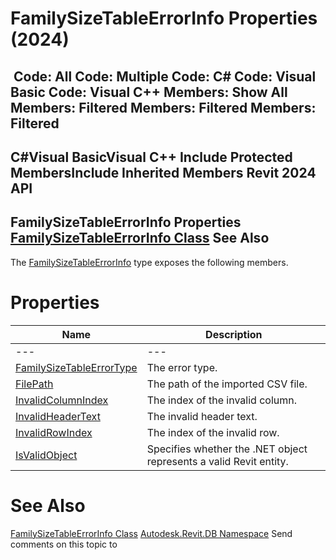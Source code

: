 # FamilySizeTableErrorInfo Properties (2024)

﻿
 Code: All Code: Multiple Code: C# Code: Visual Basic Code: Visual C++  Members: Show All Members: Filtered Members: Filtered Members: Filtered   
---  
C#Visual BasicVisual C++
Include Protected MembersInclude Inherited Members
Revit 2024 API  
---  
FamilySizeTableErrorInfo Properties  
[FamilySizeTableErrorInfo Class](5912d43c-de68-a783-d8dd-1526ef9edb02.md "FamilySizeTableErrorInfo Class") See Also  
---  
The [FamilySizeTableErrorInfo](5912d43c-de68-a783-d8dd-1526ef9edb02.md "FamilySizeTableErrorInfo Class") type exposes the following members.
# Properties
| Name | Description |
| --- | --- |
| --- | --- | --- |
| [FamilySizeTableErrorType](de437714-1bef-c121-9558-15c6cc07e946.md "FamilySizeTableErrorType Property") | The error type. |
| [FilePath](aa583c5c-d82a-cff1-3b60-93f6ecb7aacc.md "FilePath Property") | The path of the imported CSV file. |
| [InvalidColumnIndex](136f9f1a-9ef3-e63d-b7fd-ee88db4a8dff.md "InvalidColumnIndex Property") | The index of the invalid column. |
| [InvalidHeaderText](bd6da765-26ab-d7ae-fffb-1ba490b4771f.md "InvalidHeaderText Property") | The invalid header text. |
| [InvalidRowIndex](ef9ef0c9-d677-e1a4-c742-72ac38f9b5e9.md "InvalidRowIndex Property") | The index of the invalid row. |
| [IsValidObject](1b268ee5-d666-03fd-e41c-f92f487fe45e.md "IsValidObject Property") | Specifies whether the .NET object represents a valid Revit entity. |

# See Also
[FamilySizeTableErrorInfo Class](5912d43c-de68-a783-d8dd-1526ef9edb02.md "FamilySizeTableErrorInfo Class")
[Autodesk.Revit.DB Namespace](87546ba7-461b-c646-cbb1-2cb8f5bff8b2.md "Autodesk.Revit.DB Namespace")
Send comments on this topic to 